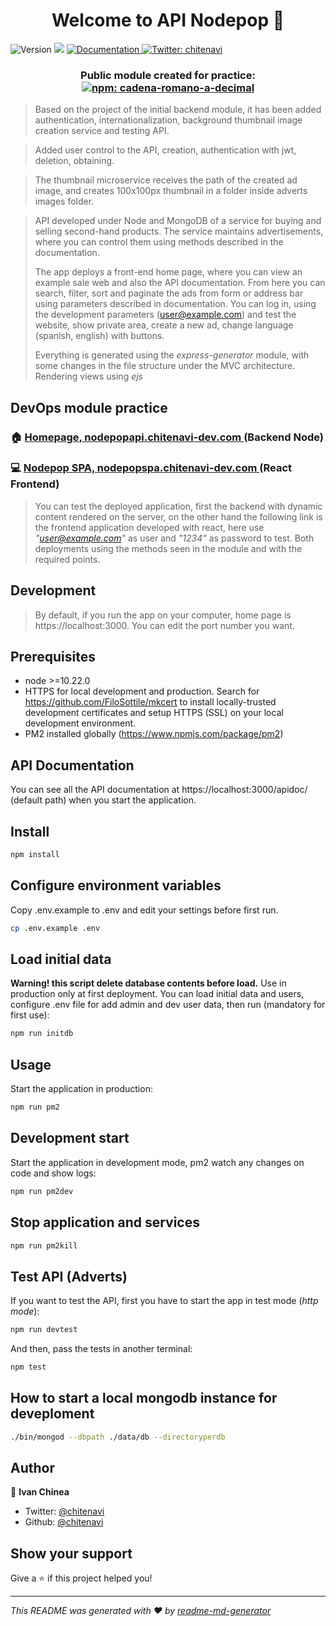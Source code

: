 <h1 align="center">Welcome to API Nodepop 👋</h1>
<p>
  <img alt="Version" src="https://img.shields.io/badge/version-1.1.0-blue.svg?cacheSeconds=2592000" />
  <img src="https://img.shields.io/badge/node-%3E%3D10.22.0-blue.svg" />
  <a href="http://localhost:3000/apidoc/" target="_blank">
    <img alt="Documentation" src="https://img.shields.io/badge/documentation-yes-brightgreen.svg" />
  </a>
  <a href="https://twitter.com/chitenavi" target="_blank">
    <img alt="Twitter: chitenavi" src="https://img.shields.io/twitter/follow/chitenavi.svg?style=social" />
  </a>
</p>

<h3 align="center">Public module created for practice:
<a href="https://www.npmjs.com/package/cadena-romano-a-decimal" target="_blank">
    <img alt="npm: cadena-romano-a-decimal" src="https://img.shields.io/badge/npm-cadena--romano--a--decimal-red.svg" />
  </a>
</h3>

> Based on the project of the initial backend module, it has been added authentication, internationalization, background thumbnail image creation service and testing API.

> Added user control to the API, creation, authentication with jwt, deletion, obtaining.

> The thumbnail microservice receives the path of the created ad image, and creates 100x100px thumbnail in a folder inside adverts images folder.

> API developed under Node and MongoDB of a service for buying and selling second-hand products. The service maintains advertisements, where you can control them using methods described in the documentation.
>
> The app deploys a front-end home page, where you can view an example sale web and also the API documentation. From here you can search, filter, sort and paginate the ads from form or address bar using parameters described in documentation. You can log in, using the development parameters (user@example.com) and test the website, show private area, create a new ad, change language (spanish, english) with buttons.
>
> Everything is generated using the _express-generator_ module, with some changes in the file structure under the MVC architecture. Rendering views using _ejs_

## DevOps module practice

### 🏠 [Homepage, nodepopapi.chitenavi-dev.com ](https://nodepopapi.chitenavi-dev.com/) (Backend Node)

### 💻 [Nodepop SPA, nodepopspa.chitenavi-dev.com ](https://nodepopspa.chitenavi-dev.com/) (React Frontend)

> You can test the deployed application, first the backend with dynamic content rendered on the server, on the other hand the following link is the frontend application developed with react, here use _"user@example.com"_ as user and _"1234"_ as password to test. Both deployments using the methods seen in the module and with the required points.

## Development

> By default, if you run the app on your computer, home page is https://localhost:3000. You can edit the port number you want.

## Prerequisites

- node >=10.22.0
- HTTPS for local development and production. Search for https://github.com/FiloSottile/mkcert to install locally-trusted development certificates and setup HTTPS (SSL) on your local development environment.
- PM2 installed globally (https://www.npmjs.com/package/pm2)

## API Documentation

You can see all the API documentation at https://localhost:3000/apidoc/ (default path) when you start the application.

## Install

```sh
npm install
```

## Configure environment variables

Copy .env.example to .env and edit your settings before first run.

```sh
cp .env.example .env
```

## Load initial data

**Warning! this script delete database contents before load.**
Use in production only at first deployment.
You can load initial data and users, configure .env file for add admin and dev user data, then run (mandatory for first use):

```sh
npm run initdb
```

## Usage

Start the application in production:

```sh
npm run pm2
```

## Development start

Start the application in development mode, pm2 watch any changes on code and show logs:

```sh
npm run pm2dev
```

## Stop application and services

```sh
npm run pm2kill
```

## Test API (Adverts)

If you want to test the API, first you have to start the app in test mode (_http mode_):

```sh
npm run devtest
```

And then, pass the tests in another terminal:

```sh
npm test
```

## How to start a local mongodb instance for deveploment

```sh
./bin/mongod --dbpath ./data/db --directoryperdb
```

## Author

👤 **Ivan Chinea**

- Twitter: [@chitenavi](https://twitter.com/chitenavi)
- Github: [@chitenavi](https://github.com/chitenavi)

## Show your support

Give a ⭐️ if this project helped you!

---

_This README was generated with ❤️ by [readme-md-generator](https://github.com/kefranabg/readme-md-generator)_
